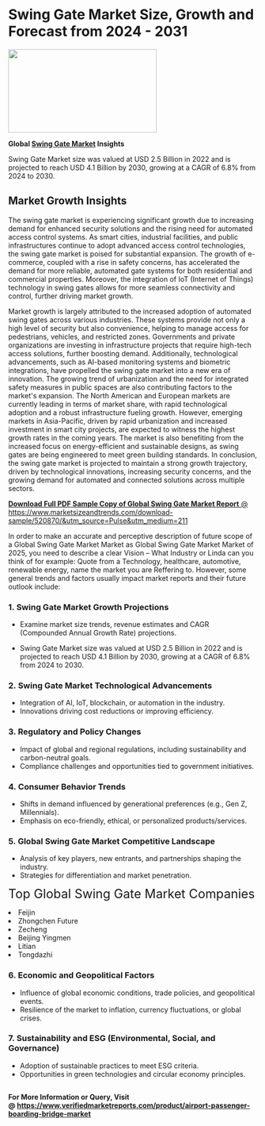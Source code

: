<H1>Swing Gate Market Size, Growth and Forecast from 2024 - 2031</H1><img class="aligncenter size-medium wp-image-584254" src="https://thirdeyenews.in/wp-content/uploads/2024/09/Global-Market-Research-300x168.jpeg" alt="" width="300" height="168" /><p><strong>Global&nbsp;<a href="https://www.marketsizeandtrends.com/download-sample/520870/&amp;utm_source=Pulse&amp;utm_medium=211">Swing Gate Market</a> Insights</strong></p><p>Swing Gate Market size was valued at USD 2.5 Billion in 2022 and is projected to reach USD 4.1 Billion by 2030, growing at a CAGR of 6.8% from 2024 to 2030.</p><p><h2>Market Growth Insights</h2> <p>The swing gate market is experiencing significant growth due to increasing demand for enhanced security solutions and the rising need for automated access control systems. As smart cities, industrial facilities, and public infrastructures continue to adopt advanced access control technologies, the swing gate market is poised for substantial expansion. The growth of e-commerce, coupled with a rise in safety concerns, has accelerated the demand for more reliable, automated gate systems for both residential and commercial properties. Moreover, the integration of IoT (Internet of Things) technology in swing gates allows for more seamless connectivity and control, further driving market growth.</p> <p><a href="download_sample_link"></a></p> <p>Market growth is largely attributed to the increased adoption of automated swing gates across various industries. These systems provide not only a high level of security but also convenience, helping to manage access for pedestrians, vehicles, and restricted zones. Governments and private organizations are investing in infrastructure projects that require high-tech access solutions, further boosting demand. Additionally, technological advancements, such as AI-based monitoring systems and biometric integrations, have propelled the swing gate market into a new era of innovation. The growing trend of urbanization and the need for integrated safety measures in public spaces are also contributing factors to the market's expansion. The North American and European markets are currently leading in terms of market share, with rapid technological adoption and a robust infrastructure fueling growth. However, emerging markets in Asia-Pacific, driven by rapid urbanization and increased investment in smart city projects, are expected to witness the highest growth rates in the coming years. The market is also benefiting from the increased focus on energy-efficient and sustainable designs, as swing gates are being engineered to meet green building standards. In conclusion, the swing gate market is projected to maintain a strong growth trajectory, driven by technological innovations, increasing security concerns, and the growing demand for automated and connected solutions across multiple sectors.</p> <p><a href="get_more_link"></p><p><span class=""><strong>Download Full PDF Sample Copy of Global Swing Gate Market Report</strong> @ <a href="https://www.marketsizeandtrends.com/download-sample/520870/&amp;utm_source=Pulse&amp;utm_medium=211" target="_blank">https://www.marketsizeandtrends.com/download-sample/520870/&amp;utm_source=Pulse&amp;utm_medium=211</a></span></p><p>In order to make an accurate and perceptive description of future scope of a Global&nbsp;Swing Gate Market Market as Global&nbsp;Swing Gate Market Market of 2025, you need to describe a clear Vision &ndash; What Industry or Linda can you think of for example: Quote from a Technology, healthcare, automotive, renewable energy, name the market you are Reffering to. However, some general trends and factors usually impact market reports and their future outlook include:</p><h3>1.&nbsp;<strong>Swing Gate Market Growth Projections</strong></h3><ul><li>Examine market size trends, revenue estimates and CAGR (Compounded Annual Growth Rate) projections.</li><li><p>Swing Gate Market size was valued at USD 2.5 Billion in 2022 and is projected to reach USD 4.1 Billion by 2030, growing at a CAGR of 6.8% from 2024 to 2030.</p></li></ul><h3>2.&nbsp;<strong>Swing Gate Market Technological Advancements</strong></h3><ul><li>Integration of AI, IoT, blockchain, or automation in the industry.</li><li>Innovations driving cost reductions or improving efficiency.</li></ul><h3>3.&nbsp;<strong>Regulatory and Policy Changes</strong></h3><ul><li>Impact of global and regional regulations, including sustainability and carbon-neutral goals.</li><li>Compliance challenges and opportunities tied to government initiatives.</li></ul><h3>4.&nbsp;<strong>Consumer Behavior Trends</strong></h3><ul><li>Shifts in demand influenced by generational preferences (e.g., Gen Z, Millennials).</li><li>Emphasis on eco-friendly, ethical, or personalized products/services.</li></ul><h3>5.&nbsp;<strong>Global Swing Gate Market Competitive Landscape</strong></h3><ul><li>Analysis of key players, new entrants, and partnerships shaping the industry.</li><li>Strategies for differentiation and market penetration.</li></ul><p data-pm-slice="1 1 []"><span style="color: inherit; font-family: inherit; font-size: 25px;">Top Global Swing Gate Market Companies</span></p><div class="" data-test-id=""><p><li>Feijin</li><li> Zhongchen Future</li><li> Zecheng</li><li> Beijing Yingmen</li><li> Litian</li><li> Tongdazhi</li></p></div><h3>6.&nbsp;<strong>Economic and Geopolitical Factors</strong></h3><ul><li>Influence of global economic conditions, trade policies, and geopolitical events.</li><li>Resilience of the market to inflation, currency fluctuations, or global crises.</li></ul><h3>7.&nbsp;<strong>Sustainability and ESG (Environmental, Social, and Governance)</strong></h3><ul><li>Adoption of sustainable practices to meet ESG criteria.</li><li>Opportunities in green technologies and circular economy principles.</li></ul><h2><strong style="font-size: 14px;">For More Information or Query, Visit @&nbsp;</strong><a style="background-color: #ffffff; font-size: 14px;" href="https://www.marketsizeandtrends.com/report/swing-gate-market/" target="_blank">https://www.verifiedmarketreports.com/product/airport-passenger-boarding-bridge-market</a></h2>
